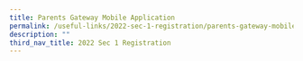 ```yaml
---
title: Parents Gateway Mobile Application
permalink: /useful-links/2022-sec-1-registration/parents-gateway-mobile-application
description: ""
third_nav_title: 2022 Sec 1 Registration
---
```

